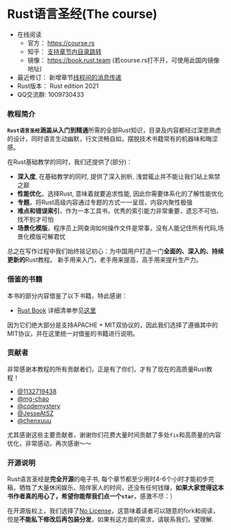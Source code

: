 # Rust语言圣经(The course)

- 在线阅读
  - 官方： https://course.rs
  - 知乎： [支持章节内目录跳转](https://www.zhihu.com/column/c_1452781034895446017)
  - 镜像： https://book.rust.team (若course.rs打不开，可使用此国内镜像地址)
- 最近修订： 新增章节[线程间的消息传递](https://zhuanlan.zhihu.com/p/456082244)
- Rust版本： Rust edition 2021
- QQ交流群: 1009730433

### 教程简介
**`Rust语言圣经`**涵盖从**入门到精通**所需的全部Rust知识，目录及内容都经过深思熟虑的设计，同时语言生动幽默，行文流畅自如，摆脱技术书籍常有的机器味和晦涩感。

在Rust基础教学的同时，我们还提供了(部分)：
- **深入度**, 在基础教学的同时, 提供了深入剖析, 浅尝辄止并不能让我们站上紫禁之巅
- **性能优化**，选择Rust, 意味着就要追求性能, 因此你需要体系化的了解性能优化
- **专题**，将Rust高级内容通过专题的方式一一呈现，内容内聚性极强
- **难点和错误索引**，作为一本工具书，优秀的索引能力非常重要，遗忘不可怕，找不到才可怕
- **场景化模版**，程序员上网查询如何操作文件是常事，没有人能记住所有代码,场景化模版可解君忧

总之在写作过程中我们始终铭记初心：为中国用户打造一门**全面的、深入的、持续更新的**Rust教程。 新手用来入门，老手用来提高，高手用来提升生产力。

### 借鉴的书籍
本书的部分内容借鉴了以下书籍，特此感谢：
- [Rust Book](https://doc.rust-lang.org/book)
详细清单参见[这里](./book/writing-material/books.md)

因为它们绝大部分是支持APACHE + MIT双协议的，因此我们选择了遵循其中的MIT协议，并在这里统一对借鉴的书籍进行说明。

### 贡献者
非常感谢本教程的所有贡献者们，正是有了你们，才有了现在的高质量Rust教程！

- [@1132719438](https://github.com/1132719438)
- [@mg-chao](https://github.com/mg-chao)
- [@codemystery](https://github.com/codemystery)
- [@JesseAtSZ](https://github.com/JesseAtSZ)
- [@chenxuuu](https://github.com/chenxuuu)

尤其感谢这些主要贡献者，谢谢你们花费大量时间贡献了多处`fix`和高质量的内容优化，非常感动，再次感谢～～

### 开源说明
Rust语言圣经是**完全开源**的电子书, 每个章节都至少用时4-6个小时才能初步完稿，牺牲了大量休闲娱乐、陪伴家人的时间，还没有任何钱赚，**如果大家觉得这本书作者真的用心了，希望你能帮我们点一个`star`**，感激不尽：）

在开源版权上，我们选择了[No License](https://www.google.com.hk/url?sa=t&rct=j&q=&esrc=s&source=web&cd=&ved=2ahUKEwigkv-KtMT0AhXFdXAKHdI4BCcQFnoECAQQAw&url=https%3A%2F%2Fchoosealicense.com%2Fno-permission%2F&usg=AOvVaw3M2Q4IbdhnpJ2K71TF7SPB)，这意味着读者可以随意的fork和阅读，但是**不能私下修改后再包装分发**，如果有这方面的需求，请联系我们，望理解.

